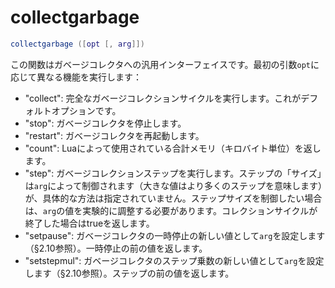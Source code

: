 # collectgarbage

```lua
collectgarbage ([opt [, arg]])
```

この関数はガベージコレクタへの汎用インターフェイスです。最初の引数`opt`に応じて異なる機能を実行します：

- "collect": 完全なガベージコレクションサイクルを実行します。これがデフォルトオプションです。
- "stop": ガベージコレクタを停止します。
- "restart": ガベージコレクタを再起動します。
- "count": Luaによって使用されている合計メモリ（キロバイト単位）を返します。
- "step": ガベージコレクションステップを実行します。ステップの「サイズ」は`arg`によって制御されます（大きな値はより多くのステップを意味します）が、具体的な方法は指定されていません。ステップサイズを制御したい場合は、`arg`の値を実験的に調整する必要があります。コレクションサイクルが終了した場合はtrueを返します。
- "setpause": ガベージコレクタの一時停止の新しい値として`arg`を設定します（§2.10参照）。一時停止の前の値を返します。
- "setstepmul": ガベージコレクタのステップ乗数の新しい値として`arg`を設定します（§2.10参照）。ステップの前の値を返します。